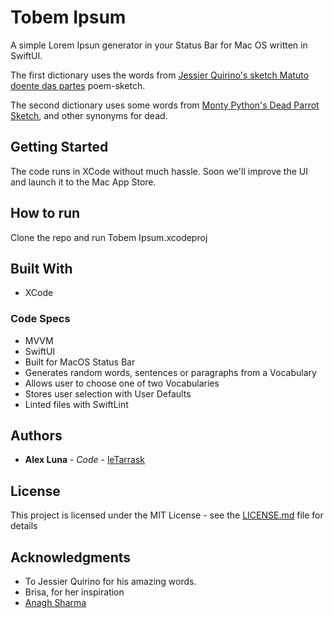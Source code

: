 # Tobem Ipsum

A simple Lorem Ipsun generator in your Status Bar for Mac OS written in SwiftUI. 

The first dictionary uses the words from [Jessier Quirino's sketch Matuto doente das partes](https://www.youtube.com/watch?v=UunT1yZPUxs) poem-sketch.

The second dictionary uses some words from [Monty Python's Dead Parrot Sketch](https://www.youtube.com/watch?v=ubVBK3cKanw), and other synonyms for dead.

## Getting Started

The code runs in XCode without much hassle. Soon we'll improve the UI and launch it to the Mac App Store.

## How to run

Clone the repo and run Tobem Ipsum.xcodeproj

## Built With

* XCode

### Code Specs

* MVVM
* SwiftUI
* Built for MacOS Status Bar
* Generates random words, sentences or paragraphs from a Vocabulary
* Allows user to choose one of two Vocabularies
* Stores user selection with User Defaults
* Linted files with SwiftLint

## Authors

* **Alex Luna** - *Code* - [leTarrask](https://github.com/leTarrask)

## License

This project is licensed under the MIT License - see the [LICENSE.md](LICENSE.md) file for details

## Acknowledgments

* To Jessier Quirino for his amazing words.
* Brisa, for her inspiration
* [Anagh Sharma](https://www.anaghsharma.com/blog/macos-menu-bar-app-with-swiftui/)
